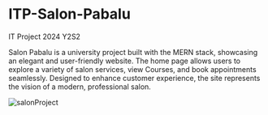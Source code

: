 # ITP-Salon-Pabalu
IT Project 2024 Y2S2

Salon Pabalu is a university project built with the MERN stack, showcasing an elegant and user-friendly website. The home page allows users to explore a variety of salon services, view Courses, and book appointments seamlessly. Designed to enhance customer experience, the site represents the vision of a modern, professional salon.

![salonProject](https://github.com/user-attachments/assets/792fd973-be6c-412f-8916-82dd6cad2901)

 

